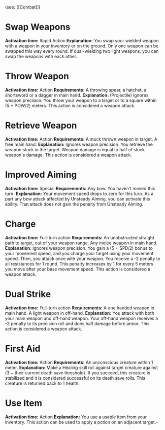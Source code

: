 (see: [[Combat]])

# Swap Weapons
**Activation time:** Rapid Action
**Explanation:**
	You swap your wielded weapon with a weapon in your inventory or on the ground. Only one weapon can be swapped this way every round.
	If dual-wielding two light weapons, you can swap the weapons with each other.

# Throw Weapon
**Activation time:** Action
**Requirements:** 
	A throwing spear, a hatchet, a shortsword or a dagger in main hand.
**Explanation:** 
	(Projectile)
	Ignores weapon precision.
	You throw your weapon to a target or to a square within (5 + POW/2) meters.
	This action is considered a weapon attack.

# Retrieve Weapon
**Activation time:** Action
**Requirements:**
	A stuck thrown weapon in target. 
	A free main hand.
**Explanation:**
	Ignores weapon precision.
	You retrieve the weapon stuck in the target.
	Weapon damage is equal to half of stuck weapon's damage.
	This action is considered a weapon attack.

# Improved Aiming
**Activation time:** Special
**Requirements:**
	Any bow.
	You haven't moved this turn.
**Explanation:**
	Your movement speed drops to zero for this turn.
	As a part any bow attack affected by Unsteady Aiming, you can activate this ability. That attack does not gain the penalty from Unsteady Aiming.

# Charge
**Activation time:** Full-turn action
**Requirements:** 
	An unobstructed straight path to target, out of your weapon range.
	Any melee weapon in main hand.
**Explanation:** 
	Ignores weapon precision.
	You gain a (5 + SPD/2) bonus to your movement speed, and you charge your target using your movement speed. Then, you attack once with your weapon.
	You receive a -2 penalty to all resistances for 1 round.
	This penalty increases by 1 for every 5 meters you move after your base movement speed.
	This action is considered a weapon attack.

# Dual Strike
**Activation time:** Full-turn action
**Requirements:** 
	A one handed weapon in main hand.
	A light weapon in off-hand.
**Explanation:** 
	You attack with both your main weapon and off-hand weapon.
	Your off-hand weapon receives a -2 penalty to its precision roll and does half damage before armor. 
	This action is considered a weapon attack.

# First Aid
**Activation time:** Action
**Requirements:** 
	An unconscious creature within 1 meter.
**Explanation:** 
	Make a Healing skill roll against target creature against (3 + their current death save threshold).
	If you succeed, this creature is stabilized and it is considered successful on its death save rolls. 
	This creature is returned back to 1 health.

# Use Item
**Activation time:** Action
**Explanation:** 
	You use a usable item from your inventory.
	This action can be used to apply a potion on an adjacent target.-